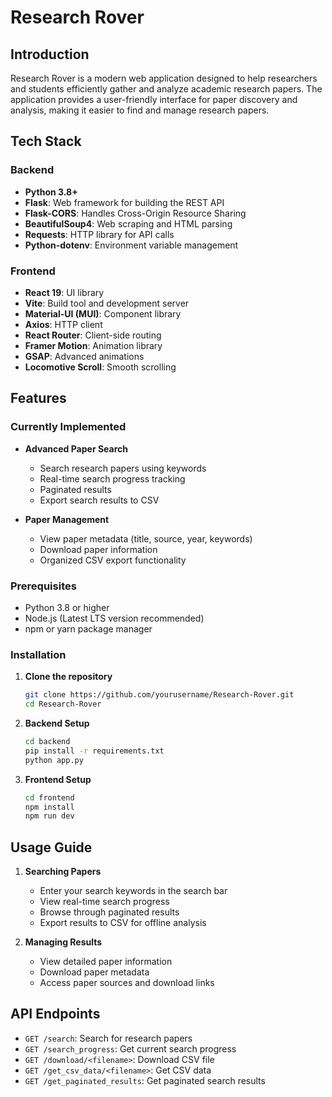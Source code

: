 # Research Rover

## Introduction
Research Rover is a modern web application designed to help researchers and students efficiently gather and analyze academic research papers. The application provides a user-friendly interface for paper discovery and analysis, making it easier to find and manage research papers.

## Tech Stack

### Backend
- **Python 3.8+**
- **Flask**: Web framework for building the REST API
- **Flask-CORS**: Handles Cross-Origin Resource Sharing
- **BeautifulSoup4**: Web scraping and HTML parsing
- **Requests**: HTTP library for API calls
- **Python-dotenv**: Environment variable management

### Frontend
- **React 19**: UI library
- **Vite**: Build tool and development server
- **Material-UI (MUI)**: Component library
- **Axios**: HTTP client
- **React Router**: Client-side routing
- **Framer Motion**: Animation library
- **GSAP**: Advanced animations
- **Locomotive Scroll**: Smooth scrolling

## Features

### Currently Implemented
- **Advanced Paper Search**
  - Search research papers using keywords
  - Real-time search progress tracking
  - Paginated results
  - Export search results to CSV

- **Paper Management**
  - View paper metadata (title, source, year, keywords)
  - Download paper information
  - Organized CSV export functionality


### Prerequisites
- Python 3.8 or higher
- Node.js (Latest LTS version recommended)
- npm or yarn package manager

### Installation

1. **Clone the repository**
   ```bash
   git clone https://github.com/yourusername/Research-Rover.git
   cd Research-Rover
   ```

2. **Backend Setup**
   ```bash
   cd backend
   pip install -r requirements.txt
   python app.py
   ```

3. **Frontend Setup**
   ```bash
   cd frontend
   npm install
   npm run dev
   ```
## Usage Guide
1. **Searching Papers**
   - Enter your search keywords in the search bar
   - View real-time search progress
   - Browse through paginated results
   - Export results to CSV for offline analysis

2. **Managing Results**
   - View detailed paper information
   - Download paper metadata
   - Access paper sources and download links

## API Endpoints

- `GET /search`: Search for research papers
- `GET /search_progress`: Get current search progress
- `GET /download/<filename>`: Download CSV file
- `GET /get_csv_data/<filename>`: Get CSV data
- `GET /get_paginated_results`: Get paginated search results

